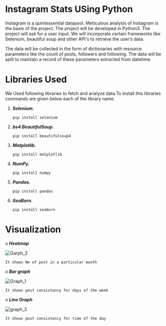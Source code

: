 
# Instagram Stats USing Python

Instagram is a quintessential datapool. Meticulous analysis of Instagram is the
basis of the project. The project will be developed in Python3. The project will ask
for a user input. We will incorporate certain frameworks like Selenium,
beautiful soup and other API's to retrieve the user’s data.

The data will be collected in the form of dictionaries with resource parameters like
the count of posts, followers and following. The data will be split to maintain a
record of these parameters extracted from datetime.

# Libraries Used
We Used following libraries to fetch and analyze data.To install this libraries commands are given below each of the library name. 
  1. **_Selenium._**
        
        `pip install selenium`
  2. **_bs4 BeautifulSoup._** 
        
        `pip install beautifulsoup4`
        
  3. **_Matplotlib._**
  
        `pip install matplotlib`
  
  4. **_NumPy._**
      
      `pip install numpy`
  
  5. **_Pandas._**
  
       `pip install pandas`
  
  6. **_SeaBorn._**
    
      `pip install seaborn`
 
 # Visualization
 
 o **_Heatmap_**
 
   ![Garph_2](https://user-images.githubusercontent.com/66065422/128352763-820a58dd-ac52-4a97-90f8-a665dd57cac1.png)
   
    It shows No of post in a particular month
 
o **_Bar graph_** 
 
 ![Graph_1](https://user-images.githubusercontent.com/66065422/128352987-6343a48d-b20e-4cbf-bf71-931753240fa4.png)
 
    It shows post consistancy for days of the week
 
 o **_Line Graph_**
 
 ![graph_3](https://user-images.githubusercontent.com/66065422/128353017-86bdc344-15d6-4c6b-be47-bc86a56d1527.png)
 
    It shows post consistancy for time of the day
